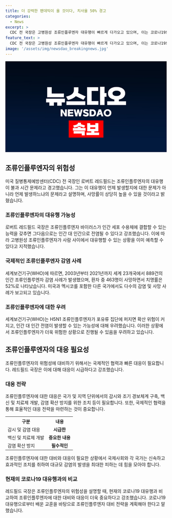 ```yaml
---
title: 더 강력한 팬데믹이 올 것이다, 치사율 50% 경고
categories:
  - News
excerpt: >
  CDC 전 국장은 고병원성 조류인플루엔자 대유행이 빠르게 다가오고 있으며, 이는 코로나19보다 더욱 치명적일 수 있다고 경고했다. 사람에게 전염될 경우 사망률이 높아지며, 예전 실험과 코로나19 대유행을 통해 이를 확인했다고 밝혔다. 미국과 다른 국가에서도 조류인플루엔자에 감염된 사례가 있으며, WHO는 바이러스의 진화로 대규모 전염이 우려된다고 경고하고 있다.
feature_text: >
  CDC 전 국장은 고병원성 조류인플루엔자 대유행이 빠르게 다가오고 있으며, 이는 코로나19보다 더욱 치명적일 수 있다고 경고했다. 사람에게 전염될 경우 사망률이 높아지며, 예전 실험과 코로나19 대유행을 통해 이를 확인했다고 밝혔다. 미국과 다른 국가에서도 조류인플루엔자에 감염된 사례가 있으며, WHO는 바이러스의 진화로 대규모 전염이 우려된다고 경고하고 있다.
image: '/assets/img/newsdao_breakingnews.jpg'
---
```


<p><img src="/assets/img/newsdao_breakingnews.jpg" alt="implanttips 속보" /></p>

<h2 data-ke-size="size26">조류인플루엔자의 위험성</h2>

<p data-ke-size="size16">미국 질병통제예방센터(CDC) 전 국장인 로버트 레드필드는 조류인플루엔자의 대유행이 불과 시간 문제라고 경고했습니다. 그는 이 대유행이 언제 발생할지에 대한 문제가 아니라 언제 발생하느냐의 문제라고 설명하며, 사망률이 상당히 높을 수 있을 것이라고 밝혔습니다.</p>

<h3>조류인플루엔자의 대유행 가능성</h3>

<p data-ke-size="size16">로버트 레드필드 국장은 조류인플루엔자 바이러스가 인간 세포 수용체에 결합할 수 있는 능력을 갖추면 그다음으로는 인간 대 인간으로 전염될 수 있다고 강조했습니다. 이에 따라 고병원성 조류인플루엔자가 사람 사이에서 대유행할 수 있는 상황을 이미 예측할 수 있다고 지적했습니다.</p>

<h3>국제적인 조류인플루엔자 감염 사례</h3>

<p data-ke-size="size16">세계보건기구(WHO)에 따르면, 2003년부터 2021년까지 세계 23개국에서 889건의 인간 조류인플루엔자 감염 사례가 발생했으며, 환자 중 463명이 사망하면서 치명률은 52%로 나타났습니다. 미국과 멕시코를 포함한 다른 국가에서도 다수의 감염 및 사망 사례가 보고되고 있습니다.</p>

<h3>조류인플루엔자에 대한 우려</h3>

<p data-ke-size="size16">세계보건기구(WHO)는 H5N1 조류인플루엔자가 포유류 집단에 퍼지면 확산 위험이 커지고, 인간 대 인간 전염이 발생할 수 있는 가능성에 대해 우려했습니다. 이러한 상황에서 조류인플루엔자가 더욱 위험한 상황으로 진행될 수 있음을 우려하고 있습니다.</p>

<h2 data-ke-size="size26">조류인플루엔자의 대응 필요성</h2>

<p data-ke-size="size16">조류인플루엔자의 위험성에 대비하기 위해서는 국제적인 협력과 빠른 대응이 필요합니다. 레드필드 국장은 이에 대해 대응이 시급하다고 강조했습니다.</p>

<h3>대응 전략</h3>

<p data-ke-size="size16">조류인플루엔자에 대한 대응은 국가 및 지역 단위에서의 감시와 조기 경보체계 구축, 백신 및 치료제 개발, 감염 확산 방지를 위한 조치 등이 필요합니다. 또한, 국제적인 협력을 통해 효율적인 대응 전략을 마련하는 것이 중요합니다.</p>

<table>
    <tr>
        <th>구분</th>
        <th>내용</th>
    </tr>
    <tr>
        <td>감시 및 감염 대응</td>
        <td style="text-align: center; height: 17px;"><b>시급한</b></td>
    </tr>
    <tr>
        <td>백신 및 치료제 개발</td>
        <td style="text-align: center; height: 17px;"><b>중요한 내용</b></td>
    </tr>
    <tr>
        <td>감염 확산 방지</td>
        <td style="text-align: center; height: 17px;"><b>필수적인</b></td>
    </tr>
</table>

<p data-ke-size="size16">조류인플루엔자에 대한 대비와 대응이 필요한 상황에서 국제사회와 각 국가는 신속하고 효과적인 조치를 취하여 대규모 감염의 발생을 최대한 피하는 데 힘을 모아야 합니다.</p>

<h3>현재의 코로나19 대유행과의 비교</h3>

<p data-ke-size="size16">레드필드 국장은 조류인플루엔자의 위험성을 설명할 때, 현재의 코로나19 대유행과 비교하여 조류인플루엔자에 대한 대비와 대응이 더욱 중요하다고 강조했습니다. 코로나19 대유행으로부터 배운 교훈을 바탕으로 조류인플루엔자 대비 전략을 계획해야 한다고 말했습니다.</p>

